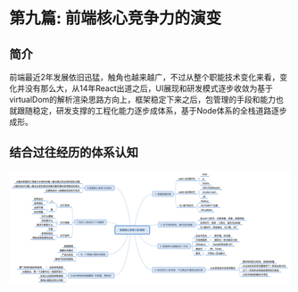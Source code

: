 # 第九篇: 前端核心竞争力的演变

## 简介

前端最近2年发展依旧迅猛，触角也越来越广，不过从整个职能技术变化来看，变化并没有那么大，从14年React出道之后，UI展现和研发模式逐步收敛为基于virtualDom的解析渲染思路方向上，框架稳定下来之后，包管理的手段和能力也就跟随稳定，研发支撑的工程化能力逐步成体系，基于Node体系的全栈道路逐步成形。

## 结合过往经历的体系认知

![fe-strategy-struct](/assets/fe-strategy-struct.png)

